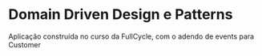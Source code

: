# Domain Driven Design e Patterns

Aplicação construída no curso da FullCycle, com o adendo de events para Customer
